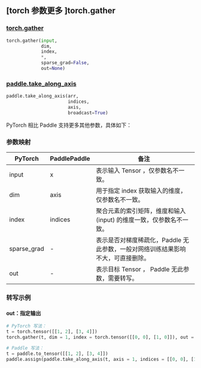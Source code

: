 ## [torch 参数更多 ]torch.gather
### [torch.gather](https://pytorch.org/docs/stable/generated/torch.gather.html?highlight=gather#torch.gather)

```python
torch.gather(input,
             dim,
             index,
             *,
             sparse_grad=False,
             out=None)
```

### [paddle.take_along_axis](https://www.paddlepaddle.org.cn/documentation/docs/zh/develop/api/paddle/take_along_axis_cn.html#take-along-axis)

```python
paddle.take_along_axis(arr,
                       indices,
                       axis,
                       broadcast=True)
```

PyTorch 相比 Paddle 支持更多其他参数，具体如下：
### 参数映射

| PyTorch       | PaddlePaddle | 备注                                                   |
| ------------- | ------------ | ------------------------------------------------------ |
| input         | x            | 表示输入 Tensor ，仅参数名不一致。                                    |
| dim           | axis         | 用于指定 index 获取输入的维度，仅参数名不一致。                         |
| index         | indices      | 聚合元素的索引矩阵，维度和输入 (input) 的维度一致，仅参数名不一致。          |
| sparse_grad   | -            | 表示是否对梯度稀疏化，Paddle 无此参数，一般对网络训练结果影响不大，可直接删除。    |
| out           | -            | 表示目标 Tensor ， Paddle 无此参数，需要转写。   |


### 转写示例
#### out：指定输出
``` python
# PyTorch 写法：
t = torch.tensor([[1, 2], [3, 4]])
torch.gather(t, dim = 1, index = torch.tensor([[0, 0], [1, 0]]), out = y)

# Paddle 写法：
t = paddle.to_tensor([[1, 2], [3, 4]])
paddle.assign(paddle.take_along_axis(t, axis = 1, indices = [[0, 0], [1, 0]]), y)
```
